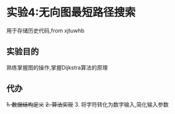# 实验4:无向图最短路径搜索

用于存储历史代码,from xjtuwhb

## 实验目的

熟练掌握图的操作,掌握Dijkstra算法的原理

## 代办

~~1. 数据结构定义~~
~~2. 算法实现~~
3. 将字符转化为数字输入,简化输入参数
